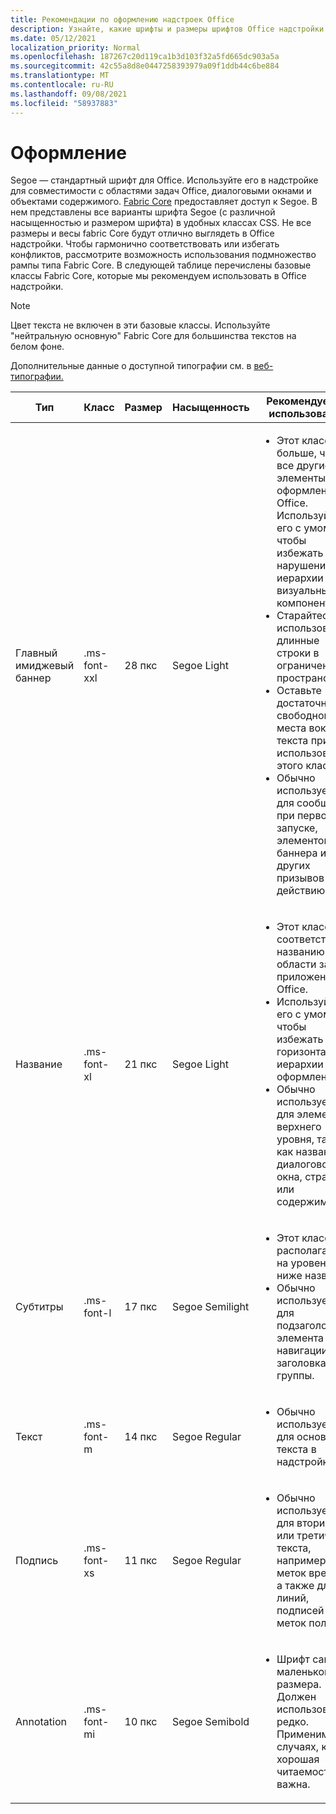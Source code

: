 ```yaml
---
title: Рекомендации по оформлению надстроек Office
description: Узнайте, какие шрифты и размеры шрифтов Office надстройки.
ms.date: 05/12/2021
localization_priority: Normal
ms.openlocfilehash: 187267c20d119ca1b3d103f32a5fd665dc903a5a
ms.sourcegitcommit: 42c55a8d8e0447258393979a09f1ddb44c6be884
ms.translationtype: MT
ms.contentlocale: ru-RU
ms.lasthandoff: 09/08/2021
ms.locfileid: "58937883"
---
```

# <a name="typography"></a>Оформление

Segoe — стандартный шрифт для Office. Используйте его в надстройке для совместимости с областями задач Office, диалоговыми окнами и объектами содержимого. [Fabric Core](fabric-core.md) предоставляет доступ к Segoe. В нем представлены все варианты шрифта Segoe (с различной насыщенностью и размером шрифта) в удобных классах CSS. Не все размеры и весы fabric Core будут отлично выглядеть в Office надстройки. Чтобы гармонично соответствовать или избегать конфликтов, рассмотрите возможность использования подмножество рампы типа Fabric Core. В следующей таблице перечислены базовые классы Fabric Core, которые мы рекомендуем использовать в Office надстройки.

> [!NOTE]
> Цвет текста не включен в эти базовые классы. Используйте "нейтральную основную" Fabric Core для большинства текстов на белом фоне.
>
> Дополнительные данные о доступной типографии см. в [веб-типографии.](https://developer.microsoft.com/fluentui#/styles/web/typography)

|Тип |Класс |Размер |Насыщенность |Рекомендуемое использование |
|------ |----- |---- |------ |----------------- |
|Главный имиджевый баннер|.ms-font-xxl |28 пкс | Segoe Light |<ul><li>Этот класс больше, чем все другие элементы оформления в Office. Используйте его с умом, чтобы избежать нарушения иерархии визуальных компонентов.</li><li>Старайтесь не использовать длинные строки в ограниченном пространстве.</li><li>Оставьте достаточного свободного места вокруг текста при использовании этого класса.</li><li>Обычно используется для сообщений при первом запуске, элементов баннера или других призывов к действию.</li></ul> |
|Название|.ms-font-xl |21 пкс |Segoe Light | <ul><li>Этот класс соответствует названию области задач приложений Office.</li><li>Используйте его с умом, чтобы избежать горизонтальной иерархии при оформлении.</li><li>Обычно используется для элементов верхнего уровня, таких как название диалогового окна, страницы или содержимого.</li></ul> |
|Субтитры|.ms-font-l |17 пкс |Segoe Semilight | <ul><li>Этот класс располагается на уровень ниже названия.</li><li>Обычно используется для подзаголовка, элемента навигации или заголовка группы.</li><ul> |
|Текст|.ms-font-m |14 пкс |Segoe Regular |<ul><li>Обычно используется для основного текста в надстройках.</li><ul>|
|Подпись|.ms-font-xs |11 пкс | Segoe Regular |<ul><li>Обычно используется для вторичного или третичного текста, например меток времени, а также для линий, подписей или меток полей.</li><ul>|
|Annotation|.ms-font-mi |10 пкс |Segoe Semibold |<ul><li>Шрифт самого маленького размера. Должен использоваться редко. Применим в случаях, когда хорошая читаемость не важна.</li><ul>|
